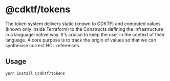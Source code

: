 # @cdktf/tokens

The token system delivers static (known to CDKTF) and computed values (known only inside Terraform) to the Constructs defining the infrastructure in a language-native way.
It's cruical to keep the user in the context of their language. A core purpose is to track the origin of values so that we can synthesise correct HCL references.

## Usage

```sh
yarn install @cdktf/tokens
```
